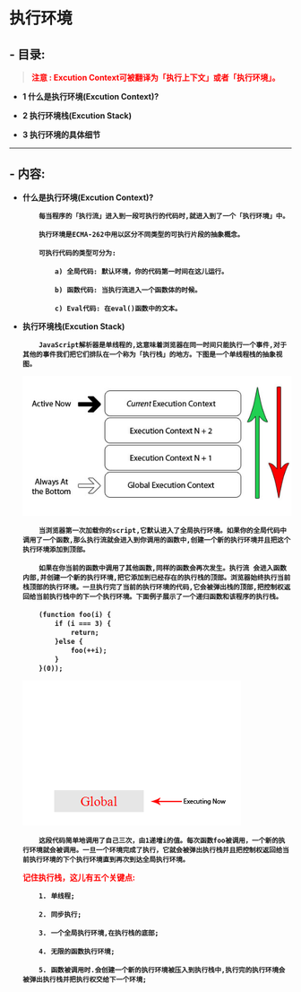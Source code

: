 #   <b>执行环境

##  <b>- 目录: 
>   <font style="color:red">注意 : Excution Context可被翻译为「执行上下文」或者「执行环境」。</font>
+   1 什么是执行环境(Excution Context)?

+   2 执行环境栈(Excution Stack)

+   3 执行环境的具体细节</b>

---
##  <strong>- 内容:</strong>
+   什么是执行环境(Excution Context)?
    ```
        每当程序的「执行流」进入到一段可执行的代码时,就进入到了一个「执行环境」中。

        执行环境是ECMA-262中用以区分不同类型的可执行片段的抽象概念。
    
        可执行代码的类型可分为:

            a) 全局代码: 默认环境，你的代码第一时间在这儿运行。

            b) 函数代码: 当执行流进入一个函数体的时候。

            c) Eval代码: 在eval()函数中的文本。
    ```
+   执行环境栈(Excution Stack)
    ```
        JavaScript解析器是单线程的,这意味着浏览器在同一时间只能执行一个事件,对于其他的事件我们把它们排队在一个称为「执行栈」的地方。下图是一个单线程栈的抽象视图。
    ```
    ![单线程栈抽象视图](../imgs/单线程栈抽象视图.jpg)
    ```
        当浏览器第一次加载你的script,它默认进入了全局执行环境。如果你的全局代码中调用了一个函数,那么执行流就会进入到你调用的函数中,创建一个新的执行环境并且把这个执行环境添加到顶部。

        如果在你当前的函数中调用了其他函数,同样的函数会再次发生。执行流 会进入函数内部,并创建一个新的执行环境,把它添加到已经存在的执行栈的顶部。浏览器始终执行当前栈顶部的执行环境。一旦执行完了当前的执行环境的代码,它会被弹出栈的顶部,把控制权返回给当前执行栈中的下一个执行环境。下面例子展示了一个递归函数和该程序的执行栈。

        (function foo(i) {
            if (i === 3) {
                return;
            }else {
                foo(++i);
            }
        }(0));
    ```
    ![执行栈案例解析图](../imgs/执行栈案例解析图.gif)
    ```
        这段代码简单地调用了自己三次，由1递增i的值。每次函数foo被调用，一个新的执行环境就会被调用。一旦一个环境完成了执行，它就会被弹出执行栈并且把控制权返回给当前执行环境的下个执行环境直到再次到达全局执行环境。
    ```
    <font style="color:red">记住执行栈，这儿有五个关键点:</font>
    ```
        1. 单线程;

        2. 同步执行;

        3. 一个全局执行环境,在执行栈的底部;
        
        4. 无限的函数执行环境;

        5. 函数被调用时.会创建一个新的执行环境被压入到执行栈中,执行完的执行环境会被弹出执行栈并把执行权交给下一个环境;
    ```

